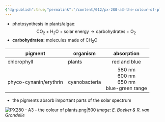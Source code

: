 ```yaml
---
{"dg-publish":true,"permalink":"/content/012/px-280-a3-the-colour-of-plants/","noteIcon":"1","created":"2025-01-06T12:25:21.725+00:00","updated":"2025-01-06T18:15:21.204+00:00"}
---
```


- photosynthesis in plants/algae:
$$\text{CO}_{2} + \text{H}_{2}\text{O} + \text{solar energy} \to \text{carbohydrates} + \text{O}_{2}$$
- **carbohydrates:** molecules made of CH$_{2}$O

| pigment                    | organism          |                      absorption                      |
| -------------------------- | ----------------- | :--------------------------------------------------: |
| chlorophyll                | plants            |                     red and blue                     |
| <br>phyco-cynanin/erythrin | <br>cyanobacteria | $580$ nm<br>$600$ nm<br>$650$ nm<br>blue-green range |
- the pigments absorb important parts of the solar spectrum

![PX280 - A3 - the colour of plants.png|500](/img/user/pics/PX280%20-%20A3%20-%20the%20colour%20of%20plants.png)
*image: E. Boeker & R. van Grondelle*
